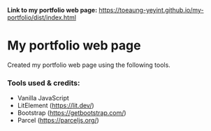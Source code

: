 **Link to my portfolio web page:** https://toeaung-yeyint.github.io/my-portfolio/dist/index.html
<br/>

# My portfolio web page

Created my portfolio web page using the following tools.

### Tools used & credits:

- Vanilla JavaScript
- LitElement (https://lit.dev/)
- Bootstrap (https://getbootstrap.com/)
- Parcel (https://parceljs.org/)
